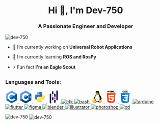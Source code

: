 <h1 align="center">Hi 👋, I'm Dev-750</h1>  
<h3 align="center">A Passionate Engineer and Developer</h3>  
  
<p align="left"> <img src="https://komarev.com/ghpvc/?username=dev-750&label=Profile%20views&color=0e75b6&style=flat" alt="dev-750" /> </p>  
  
<!--<p align="left"> <a href="https://github.com/ryo-ma/github-profile-trophy"><img src="https://github-profile-trophy.vercel.app/?username=dev-750" alt="dev-750" /></a> </p>
-->
  
- 🔭 I’m currently working on **Universal Robot Applications**  
  
- 🌱 I’m currently learning **ROS and RosPy**  
  
- ⚡ Fun fact **I'm an Eagle Scout**  
  
<!--<h3 align="left">Connect with me:</h3>  
<p align="left">  
</p>-->  
  
<h3 align="left">Languages and Tools:</h3>  
<p align="left"> 
  <!--C--> <a href="https://www.cprogramming.com/" target="_blank" rel="noreferrer"> <img src="https://raw.githubusercontent.com/devicons/devicon/master/icons/c/c-original.svg" alt="c" width="40" height="40"/> </a> 

  <!--C++--> <a href="https://www.w3schools.com/cpp/" target="_blank" rel="noreferrer"> <img src="https://raw.githubusercontent.com/devicons/devicon/master/icons/cplusplus/cplusplus-original.svg" alt="cplusplus" width="40" height="40"/> </a> 

  <!--Python--> <a href="https://www.python.org" target="_blank" rel="noreferrer"> <img src="https://raw.githubusercontent.com/devicons/devicon/master/icons/python/python-original.svg" alt="python" width="40" height="40"/> </a>

  <!--Pandas--> <a href="https://pandas.pydata.org/" target="_blank" rel="noreferrer"> <img src="https://raw.githubusercontent.com/devicons/devicon/2ae2a900d2f041da66e950e4d48052658d850630/icons/pandas/pandas-original.svg" alt="pandas" width="40" height="40"/> </a>

  <!--CTk--> <a href="https://customtkinter.tomschimansky.com/" target="_blank" rel="noreferrer"> <img src="https://th.bing.com/th/id/OIP.MxeP27JwuBSirCI-pjsoowAAAA?w=163&h=180&c=7&r=0&o=5&pid=1.7" alt="ctk" width="40" height="40"/> </a>

  <!--Bash--> <a href="https://www.gnu.org/software/bash/" target="_blank" rel="noreferrer"> <img src="https://www.vectorlogo.zone/logos/gnu_bash/gnu_bash-icon.svg" alt="bash" width="40" height="40"/> </a>

  <!--Linux--> <a href="https://www.linux.org/" target="_blank" rel="noreferrer"> <img src="https://raw.githubusercontent.com/devicons/devicon/master/icons/linux/linux-original.svg" alt="linux" width="40" height="40"/> </a>

  <!--HTML5--> <a href="https://www.w3.org/html/" target="_blank" rel="noreferrer"> <img src="https://raw.githubusercontent.com/devicons/devicon/master/icons/html5/html5-original-wordmark.svg" alt="html5" width="40" height="40"/> </a>

  <!--CSS 3--> <a href="https://www.w3schools.com/css/" target="_blank" rel="noreferrer"> <img src="https://raw.githubusercontent.com/devicons/devicon/master/icons/css3/css3-original-wordmark.svg" alt="css3" width="40" height="40"/> </a>
  
  <!--Arduino--> <a href="https://www.arduino.cc/" target="_blank" rel="noreferrer"> <img src="https://cdn.worldvectorlogo.com/logos/arduino-1.svg" alt="arduino" width="40" height="40"/> </a> 
  
   <!--Flutter--> <a href="https://flutter.dev" target="_blank" rel="noreferrer"> <img src="https://www.vectorlogo.zone/logos/flutterio/flutterio-icon.svg" alt="flutter" width="40" height="40"/> </a>

  <!--Figma--> <a href="https://www.figma.com/" target="_blank" rel="noreferrer"> <img src="https://www.vectorlogo.zone/logos/figma/figma-icon.svg" alt="figma" width="40" height="40"/> </a>

  <!--Blender--> <a href="https://www.blender.org/" target="_blank" rel="noreferrer"> <img src="https://download.blender.org/branding/community/blender_community_badge_white.svg" alt="blender" width="40" height="40"/> </a> 

  <!--Adobe illustrator--> <a href="https://www.adobe.com/in/products/illustrator.html" target="_blank" rel="noreferrer"> <img src="https://th.bing.com/th?id=OSK.79ba1382dceb5228a30219fd89cac9bc&w=102&h=102&c=7&o=6&pid=SANGAM" alt="illustrator" width="40" height="40"/> </a> 
  
  <!--Adobe Photoshop--> <a href="https://www.photoshop.com/en" target="_blank" rel="noreferrer"> <img src="https://th.bing.com/th?id=OSAAS.7F34B6871FC320DC9A07CEE1A931250E&w=72&h=72&c=17&rs=1&o=6&pid=5.1" alt="photoshop" width="40" height="40"/> </a> 
    
  <!--Adobe XD--> <a href="https://www.adobe.com/products/xd.html" target="_blank" rel="noreferrer"> <img src="https://th.bing.com/th?id=OSK.0edb8e3b6d2bbfb1917310206681feda&w=102&h=102&c=7&o=6&pid=SANGAM" alt="xd" width="40" height="40"/> </a> 
</p>  
  
<p><img align="left" src="https://github-readme-stats.vercel.app/api/top-langs?username=dev-750&show_icons=true&locale=en&layout=compact" alt="dev-750" /></p>  
  
<p>&nbsp;<img align="center" src="https://github-readme-stats.vercel.app/api?username=dev-750&show_icons=true&locale=en" alt="dev-750" /></p>
